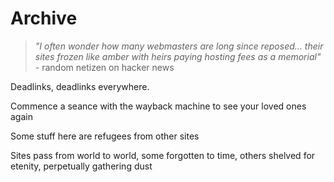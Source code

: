 # Archive

> _"I often wonder how many webmasters are long since reposed... their sites frozen like amber with heirs paying hosting fees as a memorial"_ - random netizen on hacker news

Deadlinks, deadlinks everywhere.

Commence a seance with the wayback machine to see your loved ones again

Some stuff here are refugees from other sites

Sites pass from world to world, some forgotten to time, others shelved for etenity, perpetually gathering dust
